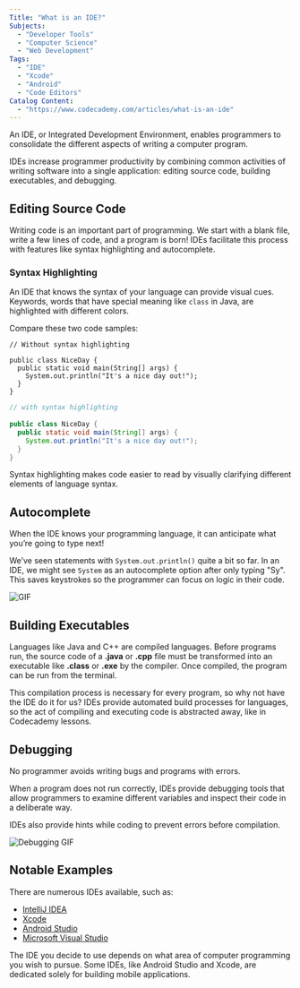 ```yaml
---
Title: "What is an IDE?"
Subjects:
  - "Developer Tools"
  - "Computer Science"
  - "Web Development"
Tags: 
  - "IDE"
  - "Xcode"
  - "Android"
  - "Code Editors"
Catalog Content: 
  - "https://www.codecademy.com/articles/what-is-an-ide"
---
```


An IDE, or Integrated Development Environment, enables programmers to consolidate the different aspects of writing a computer program.

IDEs increase programmer productivity by combining common activities of writing software into a single application: editing source code, building executables, and debugging.

## Editing Source Code

Writing code is an important part of programming. We start with a blank file, write a few lines of code, and a program is born! IDEs facilitate this process with features like syntax highlighting and autocomplete.

### Syntax Highlighting

An IDE that knows the syntax of your language can provide visual cues. Keywords, words that have special meaning like `class` in Java, are highlighted with different colors.

Compare these two code samples:

```
// Without syntax highlighting
 
public class NiceDay {
  public static void main(String[] args) {
    System.out.println("It's a nice day out!");
  }
}
```

```java
// with syntax highlighting
 
public class NiceDay {
  public static void main(String[] args) {
    System.out.println("It's a nice day out!");
  }
}
```

Syntax highlighting makes code easier to read by visually clarifying different elements of language syntax.

## Autocomplete

When the IDE knows your programming language, it can anticipate what you’re going to type next!

We’ve seen statements with `System.out.println()` quite a bit so far. In an IDE, we might see `System` as an autocomplete option after only typing "Sy". This saves keystrokes so the programmer can focus on logic in their code.

![GIF](https://content.codecademy.com/courses/learn-java/revised-2019/autocomplete_v2.gif)

## Building Executables

Languages like Java and C++ are compiled languages. Before programs run, the source code of a **.java** or **.cpp** file must be transformed into an executable like **.class** or **.exe** by the compiler. Once compiled, the program can be run from the terminal.

This compilation process is necessary for every program, so why not have the IDE do it for us? IDEs provide automated build processes for languages, so the act of compiling and executing code is abstracted away, like in Codecademy lessons.

## Debugging

No programmer avoids writing bugs and programs with errors.

When a program does not run correctly, IDEs provide debugging tools that allow programmers to examine different variables and inspect their code in a deliberate way.

IDEs also provide hints while coding to prevent errors before compilation.

![Debugging GIF](https://content.codecademy.com/courses/learn-java/revised-2019/debugging_v2.png)

## Notable Examples

There are numerous IDEs available, such as:

- [IntelliJ IDEA](https://www.jetbrains.com/idea/)
- [Xcode](https://developer.apple.com/xcode/)
- [Android Studio](https://developer.android.com/studio)
- [Microsoft Visual Studio](https://visualstudio.microsoft.com)

The IDE you decide to use depends on what area of computer programming you wish to pursue. Some IDEs, like Android Studio and Xcode, are dedicated solely for building mobile applications.
